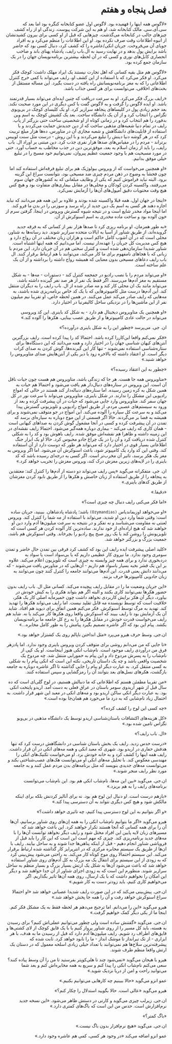 <div dir="rtl">

# فصل پنجاه و هفتم


«لاگوس همه اینها را فهمیده بود. لاگوس اول عضو کتابخانه کنگره بود اما بعد که سی.آی.سی. مالک کتابخانه شد، او هم به این شرکت پیوست. زندگی او از راه کشف چیزهای جالب در کتابخانه می‌گذشت، چیزهایی که قبل از او کسی برای بیرون کشیدنشان از انبوه اطلاعات وقت صرف نکرده بود. او این اطلاعات را منظم می‌کرد و به افراد جویای آن می‌فروخت. جریان انکی/عاشره را که کشف کرد، دنبال کسی بود که حاضر باشد برایش پول بدهد و در نهایت رسید به ال.باب رایف، پادشاه پهنای باند و صاحب انحصاری کابل‌های نوری و کسی که در آن لحظه بیشترین برنامه‌نویسان جهان را در یک سازمان جمع کرده بود.

«لاگوس هم مثل بقیه کسانی که اهل تجارت نیستند یک ایراد مهلک داشت: کوچک فکر می‌کرد. او فکر می‌کرد که با استفاده از این کشف او، رایف می‌تواند با کمی خرج کنترل اطلاعاتی را که به مغز برنامه‌نویسانش راه یافته در دست بگیرد. این مساله مستقل از بحث‌های اخلاقی، می‌توانست برای هر کسی جذاب باشد.

«رایف بزرگ فکر می‌کرد. او به سرعت دریافت که چنین ایده‌ای می‌تواند بسیار قدرتمند باشد. او ایده لاگوس را گرفت و به لاگوس گفت با کس دیگری در این مورد صحبت نکند. بعد حجم زیادی پول در کلیساهای پنجاهه سرازیر کرد. او یک کلیسای کوچک در بی‌ویوی تگزاس را انتخاب کرد و از آن یک دانشگاه ساخت. بعد یک کشیش کوچک به اسم وین بدفورد را هم انتخاب کرد و در زمانی کوتاه از او شخصیتی ساخت حتی بزرگتر از پاپ. رایف در تمام دنیا شعبه‌های مذهبی ساخت که از دین جدیدش حمایت می‌کردند و با استفاده از قابلیت‌های دانشگاهش و شعبه مجازی آن در متاورس، ده‌ها هزار مبلغ تربیت کرد که در هر گوشه دنیا دینش را تبلیغ می‌کردند و با این روش - درست مثل سنت لوییس برتراند - مردم را در مقیاس‌های صدها هزار نفری جذب کرد. دین مبتنی بر اوراد ال. باب رایف، را باید از زمان اسلام به بعد،‌ موفق‌ترین دین در جذب مخاطب به حساب آورد. حتی در مورد مسیحیت هم با وجود جمعیت عظیم پیروان، نمی‌توانیم خود مسیح را در تبلیغ خیلی موفق بدانیم.

«او همچنین می‌خواست که از ویروس بیولوژیک هم برای تبلیغ فرقه‌اش استفاده کند اما چون فحشا به وضوح در ذهن مردم چیزی ضد مسیحی بود، نتوانست سراغ این گزینه برود. البته نباید فراموش کنیم که یکی از وظایف مبلغانی که به کشورهای جهان سوم می‌رفتند، واکسینه کردن کودکان و محلی‌ها در مقابل بیماری‌های متفاوت بود و هیچ کس هیچ وقت محتویات دقیق آمپول‌های آن‌ها را آزمایش نمی‌کرد.

«اینجا در جهان اول، همه قبلا واکسینه شده بودند و علاوه بر این همه هم می‌دانند که نباید اجازه دهند هر کسی به اسم یک دین جدید از راه برسد و سوزنی را در بدن ما فرو کند. اما اینجا مواد مخدر شایع است و در نتیجه شیوه گسترش ویروس در اینجا، گرفتن سرم از خون آلوده بود و ساخت ماده‌ مخدری به اسم اسنوکرش از آن.

«به طور همزمان، او برنامه ریزی کرد تا صدها هزار نفر از کسانی که به فرقه جدید گرویده‌اند، از طریق شناور از آسیا به ایالات متحده سرازیر شوند. دید رسانه‌ها به شناور، محلی است که در آن آشوب کامل حاکم است و هزاران زبان مختلف در آن رواج دارد و هیچ کس مدیریت کل جریان را عهده‌دار نیست. اما می‌دانیم که همه اینها اشتباه است. شناور شدیدا سازمان‌دهی شده است و کنترل سختی هم در آن جریان دارد. این مردم با زبانی که با هجاهای نامفهوم برای ما کار می‌کند، می‌توانند با هم ارتباط برقرار کنند. ال باب رایف دعاهای مسیحی بدون معنایی که همیشه رواج داشته را برداشته و از آن یک علم ساخته است.

«او می‌تواند مردم را با نصب رادیو در جمجمه کنترل کند - دستورات - مه‌ها - به شکل مستقیم به مغز آدم‌ها می‌رسند. اگر فقط یک نفر از هر صد نفر گیرنده داشته باشد، می‌تواند مانند یک ان محلی کار کند و مه صادر شده از ال. باب رایف را به دیگران منتقل کند. این آدم‌ها درست مثل کامپیوترهایی که با یک کد خاص برنامه‌ریزی شده باشند، به مه‌هایی که رایف صادر می‌کند عمل می‌کنند. در همین لحظه خاص، او تقریبا نیم میلیون نفر از این ماشین‌ها را در نزدیکی ساحل کالیفرنیا در اختیار دارد.

«او همچنین یک متاویروس دیجیتال هم دارد - به شکل کد باینری. این کد ویروسی می‌تواند در حالت عادی کامپیوترها و از طریق عصب بینایی، هکرها را آلوده کند.»

ان. جی. می‌پرسد «چطور این را به شکل باینری درآورده؟»

«فکر نمی‌کنم واقعا این‌کاررا کرده باشد. احتمالا کد را پیدا کرده است. رایف بزرگترین آنتن‌های کیهان شناسی جهان را در اختیار دارد و همه می‌دانند که این دستگاه‌ها برای ستاره‌شناسی استفاده نمی‌شوند - تنها کار این گیرنده‌ها، گوش کردن به صدای کرات دیگر است. او اعتقاد داشته که بالاخره زود یا دیر یکی از آنتن‌هایش صدای متاویروس را خواهد شنید.»

«چطور به این اعتقاد رسیده؟»

«متاویروس همه جا هست. هر جا که زندگی باشد، متاویروس هم هست چون حیات ناقل آن است. این ویروس در ستاره‌های دنبال‌دار هم یافت می‌شود و احتمالا هم حیات به همین شکل به کره زمین رسیده. اما ستاره‌های دنباله‌دار کند هستند در حالی که امواج رادیویی این مشکل را ندارند. در شکل باینری، متاویروس می‌تواند با سرعت نور در کل جهان سفر کند. متاویروس وارد جایی می‌شود که حیات در آن پیشرفت کرده و بعد از ورود به سیستم‌های عصبی مردم، از طریق امواج رادیویی و تلویزیونی گسترش پیدا می‌کند و به سرعت کل سیاره را آلوده می‌کند. این امواج در جو متوقف نمی‌شوند و برای همیشه به فضا بر می‌گردند. حالا اگر قسمتی از این موج دوباره به سیاره‌ای برسد که تمدن در آن پیشرفت کرده و کسی در آنجا مشغول گوش کردن به صداهای کیهانی است - همان کاری که رایف می‌کند - بیماری دوباره همه‌گیر می‌شود. احتمالا رایف نقشه‌ای در این زمینه داشته و ظاهرا هم نقشه‌اش موفق شده. رایف باهوش بود و کد را به شکلی کنترل شده دریافت کرد و آن را در یک چراغ جادو محبوس کرد. حالا او یک ابزار جنگ اطلاعاتی بسیار قوی در اختیار دارد که می‌تواند هر طور که دوست دارد از آن استفاده کند. وقتی این کد وارد یک کامپیوتر شود، باعث اسنوکرش آن می‌شود. اما اگر ویروس به مغز یک هکر برسد، تاثیر آن مخرب‌تر است. اگر کسی به درجه‌ای رسیده باشد که کد باینری را در لایه‌های زیرین مغزش درک کند، ویروس مغزش را تخریب خواهد کرد.»

ان. جی. متفکرانه می‌گوید «پس رایف می‌تواند دو دسته از آدم‌ها را کنترل کند: معتقدین به پنجاهه را از طریق استفاده از زبان خاصش و هکرها را از طریق نابود کردن مغزشان از طریق کدهای باینری.»

«دقیقا.»

«اما فکر می‌کنی رایف دنبال چه چیزی است؟»

«او می‌خواهد اوزیماندیاس `(Ozymandias)` باشد؛ پادشاه پادشاهان. ببینید، جریان ساده است: وقتی شما وارد دین او شدید، می‌تواند با استفاده از مه‌ شما را کنترل کند. ویروس لعنتی نه مقاومت می‌شناسد و نه تفکر و در نتتیجه به سرعت میلیون‌ها آدم وارد دین او خواهند شد که هیچ اراده‌ای از خود ندارند. ساده‌ترین کار آلوده کردن هر کسی است که تلویزیونش را روشن کند یا یک روز صبح پیچ رادیو را بچرخاند. وقتی اسنوکرش هم باشد، جمعیت بزرگ و بزرگتر خواهد شد.

«کلید اصلی پیشرفت ایده رایف این بود که کشف کرد فرقی بین تمدن حال حاضر و تمدن سومری وجود ندارد. ما نیروی کار عظیمی داریم که یا بی‌سواد است یا سواد به دردبخوری ندارد و برای همه چیز وابسته به چیزی است که تلویزیون اعلام می‌کند. علاوه بر این یک قشر نخبه بسیار باسواد هم داریم - آن‌هایی که در متاورس یافت می‌شوند - که می‌دانند دانش یعنی قدرت. این آدم‌ها می‌توانند جامعه را کنترل کنند چون می‌توانند به زبان جادویی کامپیوترها حرف بزنند.

«این جریان وضعیت ما را در مقابل رایف پیچیده می‌کند. کسانی مثل ال. باب رایف بدون حضور هکرها نمی‌توانند کاری بکنند و البته اگر هم بتواند هکری را به کیش خودش در بیاورد، دیگر آن هکر برایش کاربردی نخواهد داشت چون خمیرمایه اصلی کار یک هکر، خلاقیت است که توسط نویسنده مه قابل تقلید نیست. اما رایف می‌تواند هکرها را تهدید کند. تهدید به مرگ توسط اسنوکرش. فکر می‌کنم همین اتفاق برای دیوید هم افتاد. شاید آن یک آزمایش بود تا رایف ببیند که اسنوکرش واقعا روی هکرها کار می‌کند یا نه. شاید هم رایف می‌خواست قدرت خودش در مقابل هکرها را به رخ کل جامعه ما برنامه‌نویسان بکشد. پیام این بود که اگر عاشره تصمیم بگیرد پیامش را به طور کامل مخابره...»

ان.جی. وسط حرف هیرو می‌پرد «مثل انداختن ناپالم روی یک کشتزار خواهد بود.»

«تا جایی که من می‌دانم روشی برای متوقف کردن ویروس باینری وجود ندارد. اما پادزهر فرق من درآوردی رایف موجود است. نام‌شاب انکی هنوز اینجاست. او یک کپی از نام‌شاب را به پسرش مردوخ داد و این پیام به حمورابی منتقل شد. چه مردوخ یک شخصیت واقعی باشد و چه یک داستان تاریخی، نکته این است که انکی پیام را به شکلی به کسی منتقل کرد. به عبارت دیگر او پیام را جایی گذاشته تا اگر عاشره دوباره به جامعه بازگشت، هکرهای نسل‌های بعد بتوانند آن را رمزگشایی و سپس استفاده کنند.

«من تقریبا مطمئن هستم که اطلاعاتی که ما دنبالش هستیم، در لوح گلی‌ای است که ده سال قبل از شهر اریدوی سومر باستان در عراق فعلی به دست آمد. اریدو پایتخت انکی بود. به عبارت دیگر انکی ساکن اریدو بود و مه‌های انکی در معبد این شهر قرار داشت. به احتمال زیاد نام‌شابی که به درد ما می‌خورد هم همان‌جا بوده است.»

«چه کسی این لوح را کشف کرده؟»

«کل هزینه‌های اکتشافات باستان‌شناسی اریدو توسط یک دانشگاه مذهبی در بی‌ویو تگزاس تامین شده بود.»

«ال. باب رایف؟»

«درست حدس زدید. رایف یک بخش باستان شناسی در دانشگاهش درست کرد که تنها هدفش حفاری در اریدو بود. شهری که معبد انکی و همه مه‌های انکی در آن قرار داشت. رایف همه اینها را کشف کرد و به خانه خودش برد. او می‌خواست تکنیک‌های انکی را مهندسی معکوس کند. با تحلیل مه‌های انکی او می‌توانست هک‌های عصب‌شناختی بکند و می‌توانست مه‌های جدیدی بنویسد که مثل برنامه‌های بدن مردم عمل کنند و به جامعه مورد نظر رایف منجر شوند.»

ان.جی. می‌گوید «بین این مه‌ها، نام‌شاب انکی هم بود. این نام‌شاب می‌توانست برنامه‌های رایف را به هم بریزد.»

«بازهم درست است. او دنبال این لوح هم بود. نه برای آنالیز کردنش بلکه برای اینکه مالکش شود و هیچ کس دیگری نتواند به آن دسترسی پیدا کند.»

«و اگر بتوانیم به این لوح دسترسی پیدا کنیم، چه تاثیری خواهد داشت؟»

هیرو می‌گوید «اگر ما بتوانیم نام‌شاب انکی را به همه اِن‌های روی شناور برسانیم، آن‌ها آن را برای همه کسانی که آنجا هستند تکرار خواهند کرد. این باعث خواهد شد که مسیرهای زبان لایه پایین این افراد مختل شود و رایف دیگر نخواهد توانست آن‌ها را با مه‌های جدید برنامه‌ریزی کند. چیزی که مهم است این است که این کار را باید قبل از فروپاشی شناور انجام دهیم - قبل از اینکه پناهی‌ها جدا شوند و به ساحل بیایند. رایف با ان‌ها از طریق یک سیستم مخابره مرکزی که در انترپرایز کار گذاشته شده ارتباط برقرار می‌کند. این سیستم احتمالا روی موج کوتاه کار می‌کند. به راحتی می‌شود پیش‌بینی کرد که به زودی از این سیستم برای انتقال یک مه بزرگ به کل آدم‌های روی شناور استفاده خواهد شد که باعث می‌شود آن‌ها به شکل یک ارتش بسیار بزرگ و بسیار منظم به ساحل سرازیر شوند. منظورم این است که به زودی اجزای شناور از آن‌ جدا خواهند شد و دیگر این امکان را نخواهیم داشت که با یک ارسال، روی همه آن‌ها تاثیر بگذاریم. اگر می‌خواهیم کاری کنیم، باید زودتر دست به کار شویم.»

ان.جی. پیش‌بینی می‌کند که در این صورت رایف شدیدا عصبانی خواهد شد «او احتمالا سراغ اسنوکرش خواهد رفت و آن را همه جا پخش خواهد شد.»

هیرو می‌گوید «این را می‌دانم. اما ترجیح می‌دهم هر لحظه فقط به یک مشکل فکر کنم. اینجا ما از یکی دیگر کمک خواهیم گرفت.»

ان.جی. می‌گوید «گفتنش ساده است ولی چطور می‌توانیم عملی‌اش کنیم؟ برای رسیدن به هسته، باید کل مسیر را از روی شناور پرواز کنیم یا با یک قایق کوچک از لای کشتی‌ها و قایق‌های اطراف رد شویم. رایف میلیون‌ها آدم دارد که قبل از رسیدن ما به هدف، با هر ابزاری - از تک تیرانداز تا موشک انداز - ما را نابود خواهد کرد. ثابت شده که پیشرفته‌ترین سلاح‌ها هم نمی‌توانند با تعداد خیلی زیادی اسلحه معمول که در دستان یک ارتش واقعا منظم طرف شوند.

هیرو با هیجان می‌گوید «نمی‌شود چند تا هلی‌کوپتر بفرستید تا من را آن وسط پیاده کنند؟ سعی می‌کنم نام‌شاب انکی را پیدا کنم و سریع به همه مخابره‌اش کنم و بعد شما می‌توانید راحت و امن از دریا نزدیک شوید.»

عمو انزو می‌گوید «حالا ببینیم چه کارهایی می‌توانیم بکنیم.»

هیرو می‌گوید‌ «عالی است. حالا بگویید استدلال را چکار کنم؟»

ان.جی. زیرلب چیزی می‌گوید و کارتی در دستش ظاهر می‌شود. «این نسخه جدید نرم‌افزارش است. حدس من این است که باگ‌های کمتری دارد.»

«باگ کمتر؟»

ان.جی. می‌گوید «هیچ نرم‌افزار بدون باگ نیست.»

عمو انزو اضافه می‌کند «در وجود هر کسی، کمی هم عاشره وجود دارد.»




</div>
